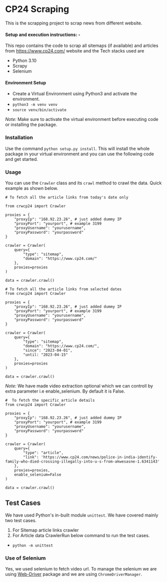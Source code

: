 # CP24 Scraping
This is the scrapping project to scrap news from different website.


#### Setup and execution instructions: - 

This repo contains the code to scrap all sitemaps (if available) and articles from https://www.cp24.com/ website and the Tech stacks used are
- Python 3.10
- Scrapy
- Selenium


#### Environment Setup

- Create a Virtual Environment using Python3 and activate the environment.
- `python3 -m venv venv`
- `source venv/bin/activate`

*Note:* Make sure to activate the virtual environment before executing code or installing the package.

### Installation

Use the command `python setup.py install`. This will install the whole package in your virtual environment and you can use the following code and get started.
### Usage

You can use the `Crawler` class and its `crawl` method to crawl the data.
Quick example as shown below.
```
# To fetch all the article links from today's date only

from crwcp24 import Crawler

proxies = {
    "proxyIp": "168.92.23.26", # just added dummy IP
    "proxyPort": "yourport", # example 3199
    "proxyUsername": "yourusername",
    "proxyPassword": "yourpassword"
}

crawler = Crawler(
    query={
        "type": "sitemap",
        "domain": "https://www.cp24.com/"
    },
    proxies=proxies
)

data = crawler.crawl()
```
```
# To fetch all the article links from selected dates
from crwcp24 import Crawler

proxies = {
    "proxyIp": "168.92.23.26", # just added dummy IP
    "proxyPort": "yourport", # example 3199
    "proxyUsername": "yourusername",
    "proxyPassword": "yourpassword"
}

crawler = Crawler(
    query={
        "type": "sitemap",
        "domain": "https://www.cp24.com/",
        "since": "2023-04-01",
        "until: "2023-04-15"
    },
    proxies=proxies
)

data = crawler.crawl()
```

*Note:* We have made video extraction optional which we can controll by extra parameter i.e enable_selenium. By default it is False.
```
#  To fetch the specific article details
from crwcp24 import Crawler

proxies = {
    "proxyIp": "168.92.23.26", # just added dummy IP
    "proxyPort": "yourport", # example 3199
    "proxyUsername": "yourusername",
    "proxyPassword": "yourpassword"
}

crawler = Crawler(
    query={
        "type": "article",
        "link": 'https://www.cp24.com/news/police-in-india-identify-family-who-died-crossing-illegally-into-u-s-from-akwesasne-1.6341143'
    },
    proxies=proxies,
    enable_selenium=False
)

data = crawler.crawl()
```

## Test Cases
We have used Python's in-built module `unittest`.
We have covered mainly two test cases.
1. For Sitemap article links crawler
2. For Article data CrawlerRun below command to run the test cases.
- `python -m unittest`

### Use of Selenium

Yes, we used selenium to fetch video url. To manage the selenium we are using [Web-Driver](https://pypi.org/project/webdriver-manager/) package and we are using `ChromeDriverManager`.